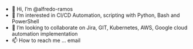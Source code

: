- 👋 Hi, I’m @alfredo-ramos
- 👀 I’m interested in CI/CD Automation, scripting with Python, Bash and PowerShell
- 💞️ I’m looking to collaborate on Jira, GIT, Kubernetes, AWS, Google cloud automation implementation
- 📫 How to reach me ... email

<!---
alfredo-ramos-dexcom/alfredo-ramos-dexcom is a ✨ special ✨ repository because its `README.md` (this file) appears on your GitHub profile.
You can click the Preview link to take a look at your changes.
--->
